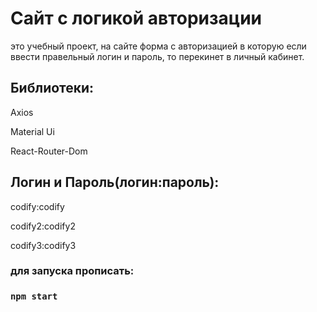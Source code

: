 # Сайт с логикой авторизации

это учебный проект, на сайте форма с авторизацией в которую если ввести правельный логин и пароль, то перекинет в личный кабинет.

## Библиотеки:

Axios

Material Ui

React-Router-Dom

## Логин и Пароль(логин:пароль):

codify:codify

codify2:codify2

codify3:codify3

### для запуска прописать:

### `npm start`

